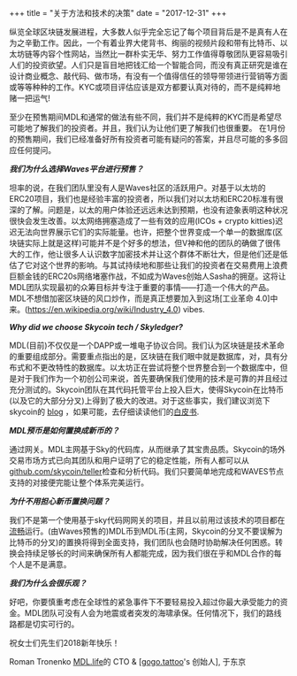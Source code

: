 +++
title = "关于方法和技术的决策"
date = "2017-12-31"
+++

纵览全球区块链发展进程，大多数人似乎完全忘记了每个项目背后是不是真有人在为之辛勤工作。因此，一个有着业界大佬背书、绚丽的视频片段和带有比特币、以太坊链等内容个性网站，当然比一群朴实无华、努力工作值得尊敬团队更容易吸引人们的投资欲望。人们只是盲目地把钱汇给一个智能合同，而没有真正研究是谁在设计商业概念、敲代码、做市场，有没有一个值得信任的领导带领进行营销等方面或等等种种的工作。KYC或项目评估应该是双方都要认真对待的，而不是纯粹地赌一把运气!

至少在预售期间MDL和通常的做法有些不同，我们并不是纯粹的KYC而是希望尽可能地了解我们的投资者。并且，我们认为让他们更了解我们也很重要。 在1月份的预售期间，我们已经准备好所有投资者可能有疑问的答案，并且尽可能的多多回应任何提问。

***我们为什么选择Waves平台进行预售？***

坦率的说，在我们团队里没有人是Waves社区的活跃用户。对基于以太坊的ERC20项目，我们也是经验丰富的投资者，所以我们对以太坊和ERC20标准有很深的了解。问题是，以太的用户体验还远远未达到预期，也没有迹象表明这种状况很快会发生改善。以太网络拥塞造成了一些有效的应用(ICOs + crypto kitties)迟迟无法向世界展示它们的实际能量。也许，把整个世界变成一个单一的数据库(区块链实际上就是这样)可能并不是个好多的想法，但V神和他的团队的确做了很伟大的工作，他让很多人认识数字加密技术并让这个群体不断壮大，但是他们还是低估了它对这个世界的影响。与其试持续地和那些让我们的投资者在交易费用上浪费巨额金钱的ERC20s网络堵塞作战，不如成为Waves创始人Sasha的拥趸。这将让MDL团队实现最初的众筹目标并专注于重要的事情——打造一个伟大的产品。MDL不想借加密区块链的风口炒作，而是真正想要加入到这场[工业革命 4.0]中来。(https://en.wikipedia.org/wiki/Industry_4.0) vibes.

***Why did we choose Skycoin tech / Skyledger?***


MDL(目前)不仅仅是一个DAPP或一堆电子协议合同。我们认为区块链是技术革命的重要组成部分。需要重点指出的是，区块链在我们眼中就是数据库，对，具有分布式和不更改特性的数据库。以太坊正在尝试将整个世界整合到一个数据库中，但是对于我们作为一个初创公司来说，首先要确保我们使用的技术是可靠的并且经过充分测试的。Skycoin团队在其代码托管平台上投入巨大，使得Skycoin在比特币(以及它的大部分分叉)上得到了极大的改进。对于这些事实，我们建议浏览下skycoin的 [blog](https://blog.skycoin.net) ，如果可能，去仔细读读他们的[白皮书](https://www.skycoin.net/whitepapers).

***MDL预币是如何置换成新币的？***

通过网关。MDL主网基于Sky的代码库，从而继承了其宝贵品质。Skycoin的场外交易市场方式已向其团队和用户证明了它的稳定性能，所有人都可以从[github.com/skycoin/teller](https://github.com/MDLlife/teller)检查和分析代码。我们只要简单地完成和WAVES节点支持的对接便完能让整个体系完美运行。

***为什不用担心新币置换问题？***

我们不是第一个使用基于sky代码网网关的项目，并且以前用过该技术的项目都在[流畅](https://otc.skycoin.net)运行。(由Waves预售的)MDL币到MDL币(主网，Skycoin的分叉不要误解为比特币的分叉)的置换将得到全面支持，我们团队也会随时协助解决任何困惑。转换会持续足够长的时间来确保所有人都能完成，因为我们很在乎和MDL合作的每个人是不是满意。

***我们为什么会很乐观？***

好吧，你要慎重考虑在全球性的紧急事件下不要轻易投入超过你最大承受能力的资金。MDL团队可没有人会为地震或者突发的海啸承保。任何情况下，我们的路线路都是切实可行的。

祝女士们先生们2018新年快乐！

Roman Tronenko  [MDL.life](http://MDL.life)的 CTO & [[gogo.tattoo](http://gogo.tattoo)'s 创始人], 于东京

